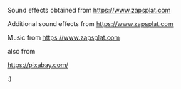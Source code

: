 Sound effects obtained from https://www.zapsplat.com


Additional sound effects from https://www.zapsplat.com



Music from https://www.zapsplat.com


also from 

https://pixabay.com/


:)